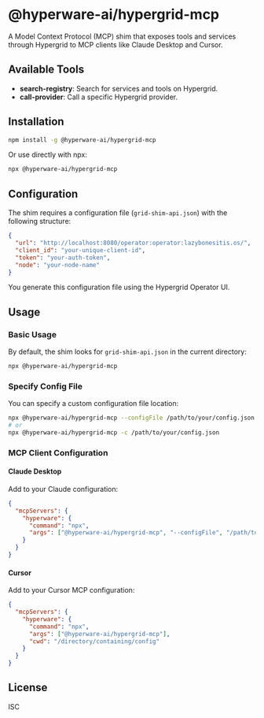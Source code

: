 # @hyperware-ai/hypergrid-mcp

A Model Context Protocol (MCP) shim that exposes tools and services through Hypergrid to MCP clients like Claude Desktop and Cursor.

## Available Tools

- **search-registry**: Search for services and tools on Hypergrid.
- **call-provider**: Call a specific Hypergrid provider.

## Installation

```bash
npm install -g @hyperware-ai/hypergrid-mcp
```

Or use directly with npx:
```bash
npx @hyperware-ai/hypergrid-mcp
```

## Configuration

The shim requires a configuration file (`grid-shim-api.json`) with the following structure:

```json
{
  "url": "http://localhost:8080/operator:operator:lazybonesitis.os/",
  "client_id": "your-unique-client-id",
  "token": "your-auth-token",
  "node": "your-node-name"
}
```

You generate this configuration file using the Hypergrid Operator UI.

## Usage

### Basic Usage
By default, the shim looks for `grid-shim-api.json` in the current directory:

```bash
npx @hyperware-ai/hypergrid-mcp
```

### Specify Config File
You can specify a custom configuration file location:

```bash
npx @hyperware-ai/hypergrid-mcp --configFile /path/to/your/config.json
# or
npx @hyperware-ai/hypergrid-mcp -c /path/to/your/config.json
```

### MCP Client Configuration

#### Claude Desktop
Add to your Claude configuration:

```json
{
  "mcpServers": {
    "hyperware": {
      "command": "npx",
      "args": ["@hyperware-ai/hypergrid-mcp", "--configFile", "/path/to/config.json"]
    }
  }
}
```

#### Cursor
Add to your Cursor MCP configuration:

```json
{
  "mcpServers": {
    "hyperware": {
      "command": "npx",
      "args": ["@hyperware-ai/hypergrid-mcp"],
      "cwd": "/directory/containing/config"
    }
  }
}
```


## License

ISC